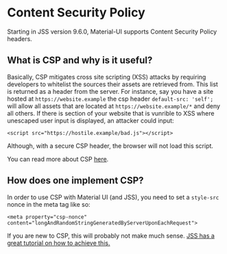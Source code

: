 # Content Security Policy

Starting in JSS version 9.6.0, Material-UI supports Content Security Policy headers.

## What is CSP and why is it useful?

Basically, CSP mitigates cross site scripting (XSS) attacks by requiring developers to whitelist the sources their assets are retrieved from. This list is returned as a header from the server. For instance, say you have a site hosted at `https://website.example` the csp header `default-src: 'self';` will allow all assets that are located at `https://website.example/*` and deny all others. If there is section of your website that is vunrible to XSS where unescaped user input is displayed, an attacker could input:

```
<script src="https://hostile.example/bad.js"></script>
```

Although, with a secure CSP header, the browser will not load this script.

You can read more about CSP [here](https://developer.mozilla.org/en-US/docs/Web/HTTP/CSP).

## How does one implement CSP?

In order to use CSP with Material UI (and JSS), you need to set a `style-src` nonce in the meta tag like so:

```
<meta property="csp-nonce" content="longAndRandomStringGeneratedByServerUponEachRequest">
```

If you are new to CSP, this will probably not make much sense. [JSS has a great tutorial on how to achieve this.](https://github.com/cssinjs/jss/blob/master/docs/csp.md)

